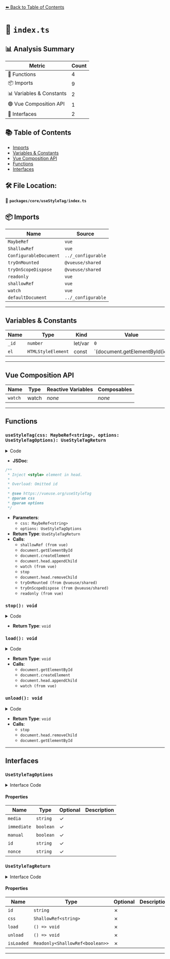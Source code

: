 [⬅️ Back to Table of Contents](../../../index.md)

# 📄 `index.ts`

## 📊 Analysis Summary

| Metric | Count |
|--------|-------|
| 🔧 Functions | 4 |
| 📦 Imports | 9 |
| 📊 Variables & Constants | 2 |
| 🟢 Vue Composition API | 1 |
| 📐 Interfaces | 2 |

## 📚 Table of Contents

- [Imports](#imports)
- [Variables & Constants](#variables-constants)
- [Vue Composition API](#vue-composition-api)
- [Functions](#functions)
- [Interfaces](#interfaces)

## 🛠️ File Location:
📂 **`packages/core/useStyleTag/index.ts`**

## 📦 Imports

| Name | Source |
|------|--------|
| `MaybeRef` | `vue` |
| `ShallowRef` | `vue` |
| `ConfigurableDocument` | `../_configurable` |
| `tryOnMounted` | `@vueuse/shared` |
| `tryOnScopeDispose` | `@vueuse/shared` |
| `readonly` | `vue` |
| `shallowRef` | `vue` |
| `watch` | `vue` |
| `defaultDocument` | `../_configurable` |


---

## Variables & Constants

| Name | Type | Kind | Value | Exported |
|------|------|------|-------|----------|
| `_id` | `number` | let/var | `0` | ✗ |
| `el` | `HTMLStyleElement` | const | `(document.getElementById(id) || document.createElement('style')) as HTMLStyleElement` | ✗ |


---

## Vue Composition API

| Name | Type | Reactive Variables | Composables |
|------|------|-------------------|-------------|
| `watch` | watch | *none* | *none* |


---

## Functions

### `useStyleTag(css: MaybeRef<string>, options: UseStyleTagOptions): UseStyleTagReturn`

<details><summary>Code</summary>

```ts
export function useStyleTag(
  css: MaybeRef<string>,
  options: UseStyleTagOptions = {},
): UseStyleTagReturn {
  const isLoaded = shallowRef(false)

  const {
    document = defaultDocument,
    immediate = true,
    manual = false,
    id = `vueuse_styletag_${++_id}`,
  } = options

  const cssRef = shallowRef(css)

  let stop = () => { }
  const load = () => {
    if (!document)
      return

    const el = (document.getElementById(id) || document.createElement('style')) as HTMLStyleElement

    if (!el.isConnected) {
      el.id = id
      if (options.nonce)
        el.nonce = options.nonce
      if (options.media)
        el.media = options.media
      document.head.appendChild(el)
    }

    if (isLoaded.value)
      return

    stop = watch(
      cssRef,
      (value) => {
        el.textContent = value
      },
      { immediate: true },
    )

    isLoaded.value = true
  }

  const unload = () => {
    if (!document || !isLoaded.value)
      return
    stop()
    document.head.removeChild(document.getElementById(id) as HTMLStyleElement)
    isLoaded.value = false
  }

  if (immediate && !manual)
    tryOnMounted(load)

  if (!manual)
    tryOnScopeDispose(unload)

  return {
    id,
    css: cssRef,
    unload,
    load,
    isLoaded: readonly(isLoaded),
  }
}
```
</details>

- **JSDoc**:
```ts
/**
 * Inject <style> element in head.
 *
 * Overload: Omitted id
 *
 * @see https://vueuse.org/useStyleTag
 * @param css
 * @param options
 */
```

- **Parameters**:
  - `css: MaybeRef<string>`
  - `options: UseStyleTagOptions`
- **Return Type**: `UseStyleTagReturn`
- **Calls**:
  - `shallowRef (from vue)`
  - `document.getElementById`
  - `document.createElement`
  - `document.head.appendChild`
  - `watch (from vue)`
  - `stop`
  - `document.head.removeChild`
  - `tryOnMounted (from @vueuse/shared)`
  - `tryOnScopeDispose (from @vueuse/shared)`
  - `readonly (from vue)`
### `stop(): void`

<details><summary>Code</summary>

```ts
() => { }
```
</details>

- **Return Type**: `void`
### `load(): void`

<details><summary>Code</summary>

```ts
() => {
    if (!document)
      return

    const el = (document.getElementById(id) || document.createElement('style')) as HTMLStyleElement

    if (!el.isConnected) {
      el.id = id
      if (options.nonce)
        el.nonce = options.nonce
      if (options.media)
        el.media = options.media
      document.head.appendChild(el)
    }

    if (isLoaded.value)
      return

    stop = watch(
      cssRef,
      (value) => {
        el.textContent = value
      },
      { immediate: true },
    )

    isLoaded.value = true
  }
```
</details>

- **Return Type**: `void`
- **Calls**:
  - `document.getElementById`
  - `document.createElement`
  - `document.head.appendChild`
  - `watch (from vue)`
### `unload(): void`

<details><summary>Code</summary>

```ts
() => {
    if (!document || !isLoaded.value)
      return
    stop()
    document.head.removeChild(document.getElementById(id) as HTMLStyleElement)
    isLoaded.value = false
  }
```
</details>

- **Return Type**: `void`
- **Calls**:
  - `stop`
  - `document.head.removeChild`
  - `document.getElementById`

---

## Interfaces

### `UseStyleTagOptions`

<details><summary>Interface Code</summary>

```ts
export interface UseStyleTagOptions extends ConfigurableDocument {
  /**
   * Media query for styles to apply
   */
  media?: string

  /**
   * Load the style immediately
   *
   * @default true
   */
  immediate?: boolean

  /**
   * Manual controls the timing of loading and unloading
   *
   * @default false
   */
  manual?: boolean

  /**
   * DOM id of the style tag
   *
   * @default auto-incremented
   */
  id?: string

  /**
   * Nonce value for CSP (Content Security Policy)
   *
   * @default undefined
   */
  nonce?: string
}
```
</details>

#### Properties

| Name | Type | Optional | Description |
|------|------|----------|-------------|
| `media` | `string` | ✓ |  |
| `immediate` | `boolean` | ✓ |  |
| `manual` | `boolean` | ✓ |  |
| `id` | `string` | ✓ |  |
| `nonce` | `string` | ✓ |  |

### `UseStyleTagReturn`

<details><summary>Interface Code</summary>

```ts
export interface UseStyleTagReturn {
  id: string
  css: ShallowRef<string>
  load: () => void
  unload: () => void
  isLoaded: Readonly<ShallowRef<boolean>>
}
```
</details>

#### Properties

| Name | Type | Optional | Description |
|------|------|----------|-------------|
| `id` | `string` | ✗ |  |
| `css` | `ShallowRef<string>` | ✗ |  |
| `load` | `() => void` | ✗ |  |
| `unload` | `() => void` | ✗ |  |
| `isLoaded` | `Readonly<ShallowRef<boolean>>` | ✗ |  |


---